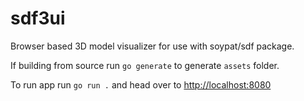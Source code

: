# sdf3ui
Browser based 3D model visualizer for use with soypat/sdf package.

If building from source run `go generate` to generate `assets` folder.

To run app run `go run .` and head over to [http://localhost:8080](http://localhost:8080)